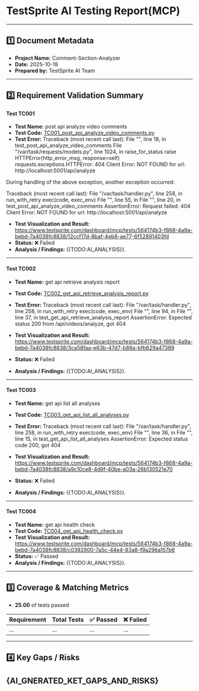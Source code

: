 
# TestSprite AI Testing Report(MCP)

---

## 1️⃣ Document Metadata
- **Project Name:** Comment-Section-Analyzer
- **Date:** 2025-10-18
- **Prepared by:** TestSprite AI Team

---

## 2️⃣ Requirement Validation Summary

#### Test TC001
- **Test Name:** post api analyze video comments
- **Test Code:** [TC001_post_api_analyze_video_comments.py](./TC001_post_api_analyze_video_comments.py)
- **Test Error:** Traceback (most recent call last):
  File "<string>", line 18, in test_post_api_analyze_video_comments
  File "/var/task/requests/models.py", line 1024, in raise_for_status
    raise HTTPError(http_error_msg, response=self)
requests.exceptions.HTTPError: 404 Client Error: NOT FOUND for url: http://localhost:5001/api/analyze

During handling of the above exception, another exception occurred:

Traceback (most recent call last):
  File "/var/task/handler.py", line 258, in run_with_retry
    exec(code, exec_env)
  File "<string>", line 55, in <module>
  File "<string>", line 20, in test_post_api_analyze_video_comments
AssertionError: Request failed: 404 Client Error: NOT FOUND for url: http://localhost:5001/api/analyze

- **Test Visualization and Result:** https://www.testsprite.com/dashboard/mcp/tests/564174b3-f868-4a9a-bebd-7a4038fc8838/12ccf17d-8baf-4eb8-ae77-6f52891403fd
- **Status:** ❌ Failed
- **Analysis / Findings:** {{TODO:AI_ANALYSIS}}.
---

#### Test TC002
- **Test Name:** get api retrieve analysis report
- **Test Code:** [TC002_get_api_retrieve_analysis_report.py](./TC002_get_api_retrieve_analysis_report.py)
- **Test Error:** Traceback (most recent call last):
  File "/var/task/handler.py", line 258, in run_with_retry
    exec(code, exec_env)
  File "<string>", line 94, in <module>
  File "<string>", line 37, in test_get_api_retrieve_analysis_report
AssertionError: Expected status 200 from /api/videos/analyze, got 404

- **Test Visualization and Result:** https://www.testsprite.com/dashboard/mcp/tests/564174b3-f868-4a9a-bebd-7a4038fc8838/3ca58faa-e63b-47d7-b88a-bfb629a47389
- **Status:** ❌ Failed
- **Analysis / Findings:** {{TODO:AI_ANALYSIS}}.
---

#### Test TC003
- **Test Name:** get api list all analyses
- **Test Code:** [TC003_get_api_list_all_analyses.py](./TC003_get_api_list_all_analyses.py)
- **Test Error:** Traceback (most recent call last):
  File "/var/task/handler.py", line 258, in run_with_retry
    exec(code, exec_env)
  File "<string>", line 36, in <module>
  File "<string>", line 15, in test_get_api_list_all_analyses
AssertionError: Expected status code 200, got 404

- **Test Visualization and Result:** https://www.testsprite.com/dashboard/mcp/tests/564174b3-f868-4a9a-bebd-7a4038fc8838/a9c10ce8-4d9f-40be-a03a-26b130521e70
- **Status:** ❌ Failed
- **Analysis / Findings:** {{TODO:AI_ANALYSIS}}.
---

#### Test TC004
- **Test Name:** get api health check
- **Test Code:** [TC004_get_api_health_check.py](./TC004_get_api_health_check.py)
- **Test Visualization and Result:** https://www.testsprite.com/dashboard/mcp/tests/564174b3-f868-4a9a-bebd-7a4038fc8838/c0392900-7a5c-44e4-83a8-f9a296a157b6
- **Status:** ✅ Passed
- **Analysis / Findings:** {{TODO:AI_ANALYSIS}}.
---


## 3️⃣ Coverage & Matching Metrics

- **25.00** of tests passed

| Requirement        | Total Tests | ✅ Passed | ❌ Failed  |
|--------------------|-------------|-----------|------------|
| ...                | ...         | ...       | ...        |
---


## 4️⃣ Key Gaps / Risks
{AI_GNERATED_KET_GAPS_AND_RISKS}
---